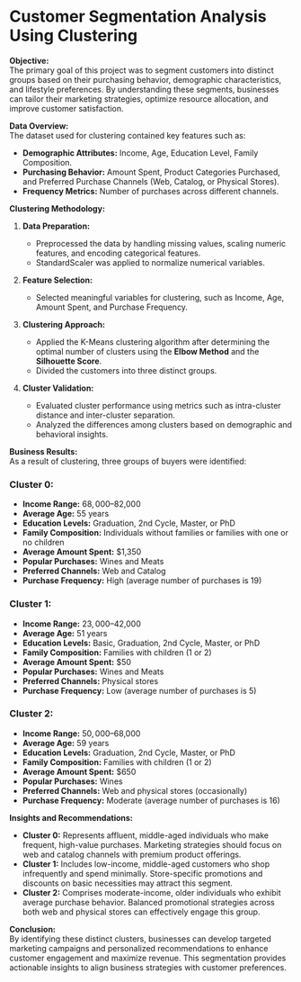 # Customer Segmentation Analysis Using Clustering 

**Objective:**  
The primary goal of this project was to segment customers into distinct groups based on their purchasing behavior, demographic characteristics, and lifestyle preferences. By understanding these segments, businesses can tailor their marketing strategies, optimize resource allocation, and improve customer satisfaction.  

**Data Overview:**  
The dataset used for clustering contained key features such as:  
- **Demographic Attributes:** Income, Age, Education Level, Family Composition.  
- **Purchasing Behavior:** Amount Spent, Product Categories Purchased, and Preferred Purchase Channels (Web, Catalog, or Physical Stores).  
- **Frequency Metrics:** Number of purchases across different channels.  

**Clustering Methodology:**  
1. **Data Preparation:**  
   - Preprocessed the data by handling missing values, scaling numeric features, and encoding categorical features.  
   - StandardScaler was applied to normalize numerical variables.  

2. **Feature Selection:**  
   - Selected meaningful variables for clustering, such as Income, Age, Amount Spent, and Purchase Frequency.  

3. **Clustering Approach:**  
   - Applied the K-Means clustering algorithm after determining the optimal number of clusters using the **Elbow Method** and the **Silhouette Score**.  
   - Divided the customers into three distinct groups.  

4. **Cluster Validation:**  
   - Evaluated cluster performance using metrics such as intra-cluster distance and inter-cluster separation.  
   - Analyzed the differences among clusters based on demographic and behavioral insights.  

**Business Results:**  
As a result of clustering, three groups of buyers were identified:  

### **Cluster 0:**  
- **Income Range:** $68,000–$82,000  
- **Average Age:** 55 years  
- **Education Levels:** Graduation, 2nd Cycle, Master, or PhD  
- **Family Composition:** Individuals without families or families with one or no children  
- **Average Amount Spent:** $1,350  
- **Popular Purchases:** Wines and Meats  
- **Preferred Channels:** Web and Catalog  
- **Purchase Frequency:** High (average number of purchases is 19)  

### **Cluster 1:**  
- **Income Range:** $23,000–$42,000  
- **Average Age:** 51 years  
- **Education Levels:** Basic, Graduation, 2nd Cycle, Master, or PhD  
- **Family Composition:** Families with children (1 or 2)  
- **Average Amount Spent:** $50  
- **Popular Purchases:** Wines and Meats  
- **Preferred Channels:** Physical stores  
- **Purchase Frequency:** Low (average number of purchases is 5)  

### **Cluster 2:**  
- **Income Range:** $50,000–$68,000  
- **Average Age:** 59 years  
- **Education Levels:** Graduation, 2nd Cycle, Master, or PhD  
- **Family Composition:** Families with children (1 or 2)  
- **Average Amount Spent:** $650  
- **Popular Purchases:** Wines  
- **Preferred Channels:** Web and physical stores (occasionally)  
- **Purchase Frequency:** Moderate (average number of purchases is 16)  

**Insights and Recommendations:**  
- **Cluster 0:** Represents affluent, middle-aged individuals who make frequent, high-value purchases. Marketing strategies should focus on web and catalog channels with premium product offerings.  
- **Cluster 1:** Includes low-income, middle-aged customers who shop infrequently and spend minimally. Store-specific promotions and discounts on basic necessities may attract this segment.  
- **Cluster 2:** Comprises moderate-income, older individuals who exhibit average purchase behavior. Balanced promotional strategies across both web and physical stores can effectively engage this group.  

**Conclusion:**  
By identifying these distinct clusters, businesses can develop targeted marketing campaigns and personalized recommendations to enhance customer engagement and maximize revenue. This segmentation provides actionable insights to align business strategies with customer preferences.  
